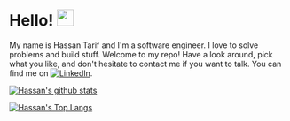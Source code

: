 # Hello! <img src="https://raw.githubusercontent.com/MartinHeinz/MartinHeinz/master/wave.gif" width="30px">

My name is Hassan Tarif and I'm a software engineer. I love to solve problems and build stuff. Welcome to my repo! Have a look around, pick what you like, and don't hesitate to contact me if you want to talk. You can find me on   [![LinkedIn][1.2]][1].


<!-- Icons -->

[1.2]: https://raw.githubusercontent.com/MartinHeinz/MartinHeinz/master/linkedin-3-16.png (LinkedIn icon without padding)

<!-- Links to social media accounts -->
[1]: https://www.linkedin.com/in/hassan-tarif/


[![Hassan's github stats](https://github-personal-readme-stats.vercel.app/api?username=hassantarif1&show_icons=true&theme=radical)](https://github.com/anuraghazra/github-readme-stats)


[![Hassan's Top Langs](https://github-readme-stats.vercel.app/api/top-langs/?username=hassantarif1)](https://github.com/anuraghazra/github-readme-stats)
